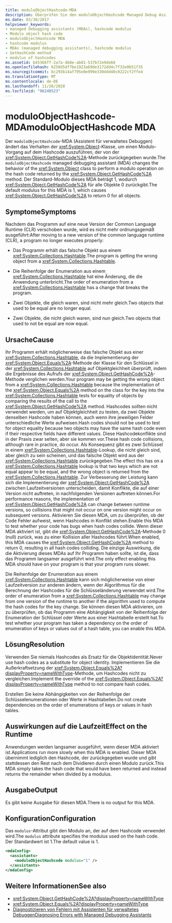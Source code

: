 ```yaml
---
title: moduloObjectHashcode-MDA
description: Überprüfen Sie den moduloObjectHashcode Managed Debug Assistant (MDA), der die Objektklasse ändert, um einen Restwert für ein GetHashCode-Methoden Ergebnis zu erhalten.
ms.date: 03/30/2017
helpviewer_keywords:
- managed debugging assistants (MDAs), hashcode modulus
- Modulo object hash code
- moduloObjectHashcode MDA
- hashcode modulus
- MDAs (managed debugging assistants), hashcode modulus
- GetHashCode method
- modulus of hashcodes
ms.assetid: b45366ff-2a7a-4b8e-ab01-537b72e9de68
ms.openlocfilehash: 6258d5df7be1923a69de3172dd4c7f32e0b51f35
ms.sourcegitcommit: bc293b14af795e0e999e3304dd40c0222cf2ffe4
ms.translationtype: MT
ms.contentlocale: de-DE
ms.lasthandoff: 11/26/2020
ms.locfileid: "96240523"
---
```

# <a name="moduloobjecthashcode-mda"></a><span data-ttu-id="d2b66-103">moduloObjectHashcode-MDA</span><span class="sxs-lookup"><span data-stu-id="d2b66-103">moduloObjectHashcode MDA</span></span>

<span data-ttu-id="d2b66-104">Der `moduloObjectHashcode`-MDA (Assistent für verwaltetes Debuggen) ändert das Verhalten der <xref:System.Object>-Klasse, um einen Modulo-Vorgang auf dem Hashcode auszuführen, der von der <xref:System.Object.GetHashCode%2A>-Methode zurückgegeben wurde.</span><span class="sxs-lookup"><span data-stu-id="d2b66-104">The `moduloObjectHashcode` managed debugging assistant (MDA) changes the behavior of the <xref:System.Object> class to perform a modulo operation on the hash code returned by the <xref:System.Object.GetHashCode%2A> method.</span></span> <span data-ttu-id="d2b66-105">Der Standard-Modulo dieses MDA beträgt 1, wodurch <xref:System.Object.GetHashCode%2A> für alle Objekte 0 zurückgibt.</span><span class="sxs-lookup"><span data-stu-id="d2b66-105">The default modulus for this MDA is 1, which causes <xref:System.Object.GetHashCode%2A> to return 0 for all objects.</span></span>  
  
## <a name="symptoms"></a><span data-ttu-id="d2b66-106">Symptome</span><span class="sxs-lookup"><span data-stu-id="d2b66-106">Symptoms</span></span>  

 <span data-ttu-id="d2b66-107">Nachdem das Programm auf eine neue Version der Common Language Runtime (CLR) verschoben wurde, wird es nicht mehr ordnungsgemäß ausgeführt:</span><span class="sxs-lookup"><span data-stu-id="d2b66-107">After moving to a new version of the common language runtime (CLR), a program no longer executes properly:</span></span>  
  
- <span data-ttu-id="d2b66-108">Das Programm erhält das falsche Objekt aus einem <xref:System.Collections.Hashtable>.</span><span class="sxs-lookup"><span data-stu-id="d2b66-108">The program is getting the wrong object from a <xref:System.Collections.Hashtable>.</span></span>  
  
- <span data-ttu-id="d2b66-109">Die Reihenfolge der Enumeration aus einem <xref:System.Collections.Hashtable> hat eine Änderung, die die Anwendung unterbricht.</span><span class="sxs-lookup"><span data-stu-id="d2b66-109">The order of enumeration from a <xref:System.Collections.Hashtable> has a change that breaks the program.</span></span>  
  
- <span data-ttu-id="d2b66-110">Zwei Objekte, die gleich waren, sind nicht mehr gleich.</span><span class="sxs-lookup"><span data-stu-id="d2b66-110">Two objects that used to be equal are no longer equal.</span></span>  
  
- <span data-ttu-id="d2b66-111">Zwei Objekte, die nicht gleich waren, sind nun gleich.</span><span class="sxs-lookup"><span data-stu-id="d2b66-111">Two objects that used to not be equal are now equal.</span></span>  
  
## <a name="cause"></a><span data-ttu-id="d2b66-112">Ursache</span><span class="sxs-lookup"><span data-stu-id="d2b66-112">Cause</span></span>  

 <span data-ttu-id="d2b66-113">Ihr Programm erhält möglicherweise das falsche Objekt aus einer <xref:System.Collections.Hashtable>, da die Implementierung der <xref:System.Object.Equals%2A>-Methode der Klasse für den Schlüssel in der <xref:System.Collections.Hashtable> auf Objektgleichheit überprüft, indem die Ergebnisse des Aufrufs der <xref:System.Object.GetHashCode%2A>-Methode verglichen werden.</span><span class="sxs-lookup"><span data-stu-id="d2b66-113">Your program may be getting the wrong object from a <xref:System.Collections.Hashtable> because the implementation of the <xref:System.Object.Equals%2A> method on the class for the key into the <xref:System.Collections.Hashtable> tests for equality of objects by comparing the results of the call to the <xref:System.Object.GetHashCode%2A> method.</span></span> <span data-ttu-id="d2b66-114">Hashcodes sollten nicht verwendet werden, um auf Objektgleichheit zu testen, da zwei Objekte denselben Hashcode haben können, auch wenn ihre jeweiligen Felder unterschiedliche Werte aufweisen.</span><span class="sxs-lookup"><span data-stu-id="d2b66-114">Hash codes should not be used to test for object equality because two objects may have the same hash code even if their respective fields have different values.</span></span> <span data-ttu-id="d2b66-115">Diese Hashcodekonflikte sind in der Praxis zwar selten, aber sie kommen vor.</span><span class="sxs-lookup"><span data-stu-id="d2b66-115">These hash code collisions, although rare in practice, do occur.</span></span> <span data-ttu-id="d2b66-116">Als Konsequenz gibt es zwei Schlüssel in einem <xref:System.Collections.Hashtable>-Lookup, die nicht gleich sind, aber gleich zu sein scheinen, und das falsche Objekt wird aus der <xref:System.Collections.Hashtable> zurückgegeben.</span><span class="sxs-lookup"><span data-stu-id="d2b66-116">The effect this has on a <xref:System.Collections.Hashtable> lookup is that two keys which are not equal appear to be equal, and the wrong object is returned from the <xref:System.Collections.Hashtable>.</span></span> <span data-ttu-id="d2b66-117">Zur Verbesserung der Leistung kann sich die Implementierung der <xref:System.Object.GetHashCode%2A> zwischen Laufzeitversionen unterscheiden, damit Konflikte, die auf einer Version nicht auftreten, in nachfolgenden Versionen auftreten können.</span><span class="sxs-lookup"><span data-stu-id="d2b66-117">For performance reasons, the implementation of <xref:System.Object.GetHashCode%2A> can change between runtime versions, so collisions that might not occur on one version might occur on subsequent versions.</span></span> <span data-ttu-id="d2b66-118">Aktivieren Sie diesen MDA, um zu überprüfen, ob der Code Fehler aufweist, wenn Hashcodes in Konflikt stehen.</span><span class="sxs-lookup"><span data-stu-id="d2b66-118">Enable this MDA to test whether your code has bugs when hash codes collide.</span></span> <span data-ttu-id="d2b66-119">Wenn dieser MDA aktiviert ist, gibt die <xref:System.Object.GetHashCode%2A>-Methode 0 (null) zurück, was zu einer Kollision aller Hashcodes führt.</span><span class="sxs-lookup"><span data-stu-id="d2b66-119">When enabled, this MDA causes the <xref:System.Object.GetHashCode%2A> method to return 0, resulting in all hash codes colliding.</span></span> <span data-ttu-id="d2b66-120">Die einzige Auswirkung, die die Aktivierung dieses MDAs auf Ihr Programm haben sollte, ist die, dass das Programm langsamer ausgeführt wird.</span><span class="sxs-lookup"><span data-stu-id="d2b66-120">The only effect enabling this MDA should have on your program is that your program runs slower.</span></span>  
  
 <span data-ttu-id="d2b66-121">Die Reihenfolge der Enumeration aus einem <xref:System.Collections.Hashtable> kann sich möglicherweise von einer Laufzeitversion zur anderen ändern, wenn der Algorithmus für die Berechnung der Hashcodes für die Schlüsseländerung verwendet wird.</span><span class="sxs-lookup"><span data-stu-id="d2b66-121">The order of enumeration from a <xref:System.Collections.Hashtable> may change from one version of the runtime to another if the algorithm used to compute the hash codes for the key change.</span></span> <span data-ttu-id="d2b66-122">Sie können diesen MDA aktivieren, um zu überprüfen, ob das Programm eine Abhängigkeit von der Reihenfolge der Enumeration der Schlüssel oder Werte aus einer Hashtabelle erstellt hat.</span><span class="sxs-lookup"><span data-stu-id="d2b66-122">To test whether your program has taken a dependency on the order of enumeration of keys or values out of a hash table, you can enable this MDA.</span></span>  
  
## <a name="resolution"></a><span data-ttu-id="d2b66-123">Lösung</span><span class="sxs-lookup"><span data-stu-id="d2b66-123">Resolution</span></span>  

 <span data-ttu-id="d2b66-124">Verwenden Sie niemals Hashcodes als Ersatz für die Objektidentität.</span><span class="sxs-lookup"><span data-stu-id="d2b66-124">Never use hash codes as a substitute for object identity.</span></span> <span data-ttu-id="d2b66-125">Implementieren Sie die Außerkraftsetzung der <xref:System.Object.Equals%2A?displayProperty=nameWithType>-Methode, um Hashcodes nicht zu vergleichen.</span><span class="sxs-lookup"><span data-stu-id="d2b66-125">Implement the override of the <xref:System.Object.Equals%2A?displayProperty=nameWithType> method to not compare hash codes.</span></span>  
  
 <span data-ttu-id="d2b66-126">Erstellen Sie keine Abhängigkeiten von der Reihenfolge der Schlüsselenumerationen oder Werte in Hashtabellen.</span><span class="sxs-lookup"><span data-stu-id="d2b66-126">Do not create dependencies on the order of enumerations of keys or values in hash tables.</span></span>  
  
## <a name="effect-on-the-runtime"></a><span data-ttu-id="d2b66-127">Auswirkungen auf die Laufzeit</span><span class="sxs-lookup"><span data-stu-id="d2b66-127">Effect on the Runtime</span></span>  

 <span data-ttu-id="d2b66-128">Anwendungen werden langsamer ausgeführt, wenn dieser MDA aktiviert ist.</span><span class="sxs-lookup"><span data-stu-id="d2b66-128">Applications run more slowly when this MDA is enabled.</span></span> <span data-ttu-id="d2b66-129">Dieser MDA übernimmt lediglich den Hashcode, der zurückgegeben wurde und gibt stattdessen den Rest nach dem Dividieren durch einen Modulo zurück.</span><span class="sxs-lookup"><span data-stu-id="d2b66-129">This MDA simply takes the hash code that would have been returned and instead returns the remainder when divided by a modulus.</span></span>  
  
## <a name="output"></a><span data-ttu-id="d2b66-130">Ausgabe</span><span class="sxs-lookup"><span data-stu-id="d2b66-130">Output</span></span>  

 <span data-ttu-id="d2b66-131">Es gibt keine Ausgabe für diesen MDA.</span><span class="sxs-lookup"><span data-stu-id="d2b66-131">There is no output for this MDA.</span></span>  
  
## <a name="configuration"></a><span data-ttu-id="d2b66-132">Konfiguration</span><span class="sxs-lookup"><span data-stu-id="d2b66-132">Configuration</span></span>  

 <span data-ttu-id="d2b66-133">Das `modulus`-Attribut gibt den Modulo an, der auf dem Hashcode verwendet wird.</span><span class="sxs-lookup"><span data-stu-id="d2b66-133">The `modulus` attribute specifies the modulus used on the hash code.</span></span> <span data-ttu-id="d2b66-134">Der Standardwert ist 1.</span><span class="sxs-lookup"><span data-stu-id="d2b66-134">The default value is 1.</span></span>  
  
```xml  
<mdaConfig>  
  <assistants>  
    <moduloObjectHashcode modulus="1" />  
  </assistants>  
</mdaConfig>  
```  
  
## <a name="see-also"></a><span data-ttu-id="d2b66-135">Weitere Informationen</span><span class="sxs-lookup"><span data-stu-id="d2b66-135">See also</span></span>

- <xref:System.Object.GetHashCode%2A?displayProperty=nameWithType>
- <xref:System.Object.Equals%2A?displayProperty=nameWithType>
- [<span data-ttu-id="d2b66-136">Diagnostizieren von Fehlern mit Assistenten für verwaltetes Debuggen</span><span class="sxs-lookup"><span data-stu-id="d2b66-136">Diagnosing Errors with Managed Debugging Assistants</span></span>](diagnosing-errors-with-managed-debugging-assistants.md)
